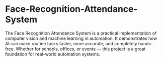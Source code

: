 # Face-Recognition-Attendance-System
The Face Recognition Attendance System is a practical implementation of computer vision and machine learning in automation. It demonstrates how AI can make routine tasks faster, more accurate, and completely hands-free.  Whether for schools, offices, or events — this project is a great foundation for real-world automation systems.
